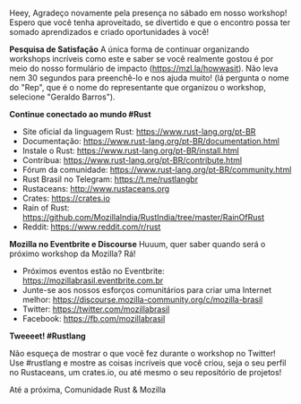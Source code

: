 Heey,
Agradeço novamente pela presença no sábado em nosso workshop! Espero que você tenha aproveitado, se divertido e que o encontro possa ter somado aprendizados e criado oportunidades à você!

**Pesquisa de Satisfação**
A única forma de continuar organizando workshops incríveis como este e saber se você realmente gostou é por meio do nosso formulário de impacto (https://mzl.la/howwasit). Não leva nem 30 segundos para preenchê-lo e nos ajuda muito!
(lá pergunta o nome do "Rep", que é o nome do representante que organizou o workshop, selecione "Geraldo Barros").

**Continue conectado ao mundo #Rust**
- Site oficial da linguagem Rust: https://www.rust-lang.org/pt-BR
- Documentação: https://www.rust-lang.org/pt-BR/documentation.html
- Instale o Rust: https://www.rust-lang.org/pt-BR/install.html
- Contribua: https://www.rust-lang.org/pt-BR/contribute.html
- Fórum da comunidade: https://www.rust-lang.org/pt-BR/community.html
- Rust Brasil no Telegram: https://t.me/rustlangbr
- Rustaceans: http://www.rustaceans.org
- Crates: https://crates.io
- Rain of Rust: https://github.com/MozillaIndia/RustIndia/tree/master/RainOfRust
- Reddit: https://www.reddit.com/r/rust

**Mozilla no Eventbrite e Discourse**
Huuum, quer saber quando será o próximo workshop da Mozilla? Rá!
- Próximos eventos estão no Eventbrite: https://mozillabrasil.eventbrite.com.br
- Junte-se aos nossos esforços comunitários para criar uma Internet melhor: https://discourse.mozilla-community.org/c/mozilla-brasil
- Twitter: https://twitter.com/mozillabrasil
- Facebook: https://fb.com/mozillabrasil

**Tweeeet! #Rustlang**

Não esqueça de mostrar o que você fez durante o workshop no Twitter! Use #rustlang e mostre as coisas incríveis que você criou, seja o seu perfil no Rustaceans, um crates.io, ou até mesmo o seu repositório de projetos!

Até a próxima,
Comunidade Rust & Mozilla

